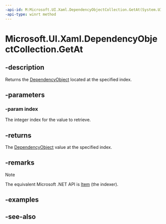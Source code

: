```yaml
---
-api-id: M:Microsoft.UI.Xaml.DependencyObjectCollection.GetAt(System.UInt32)
-api-type: winrt method
---
```


<!-- Method syntax
public Windows.UI.Xaml.DependencyObject GetAt(System.UInt32 index)
-->

# Microsoft.UI.Xaml.DependencyObjectCollection.GetAt

## -description
Returns the [DependencyObject](dependencyobject.md) located at the specified index.

## -parameters
### -param index
The integer index for the value to retrieve.

## -returns
The [DependencyObject](dependencyobject.md) value at the specified index.

## -remarks
> [!NOTE]
> The equivalent Microsoft .NET  API is [Item](dependencyobjectcollection_item.md) (the indexer).

## -examples

## -see-also
